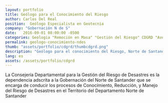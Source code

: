 ```yaml
---
layout: portfolio
title: Geólogo para el Conocimiento del Riesgo
author: Carlos Del Real
position:  Geólogo Especialista en Geotecnia
company: "Gobernación N de S"
date:   2016-09-01 08:00:00 -0500
categories: Geologia "Remoción en Masa" "Gestión del Riesgo" CDGRD "Avenida Torrencial"
permalink: geologo-conocimiento-ndes
thumb: "assets/portfolio/cdgrd/thumbcdgrd.png"
description: "Geólogo para el conocimiento del Riesgo, Norte de Santander"
lang: es
assets: /assets/portfolio/cdgrd
---
```


La Consejería Departamental para la Gestión del Riesgo de Desastres es la dependencia adscrita a la Gobernación del Norte de Santander que se encarga de conducir los procesos de Conocimiento, Reducción, y Manejo del Riesgo de Desastres en el Territorio del Departamento Norte de Santander
